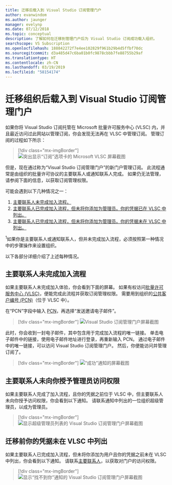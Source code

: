 ```yaml
---
title: 迁移后载入到 Visual Studio 订阅管理门户
author: evanwindom
ms.author: jaunger
manager: evelynp
ms.date: 07/12/2018
ms.topic: conceptual
description: 了解如何在迁移到管理门户后为 Visual Studio 订阅成功载入组织。
searchscope: VS Subscription
ms.openlocfilehash: 188842272f7e4ee102829f961b29b4d5ffbf70dc
ms.sourcegitcommit: d3a485d47c6ba01b0fc9878cbbb7fe88755b29af
ms.translationtype: HT
ms.contentlocale: zh-CN
ms.lasthandoff: 03/19/2019
ms.locfileid: "58154174"
---
```

# <a name="onboard-to-the-visual-studio-subscriptions-administration-portal-after-your-organization-is-migrated"></a>迁移组织后载入到 Visual Studio 订阅管理门户

如果你将 Visual Studio 订阅托管在 Microsoft 批量许可服务中心 (VLSC) 内，并且最近访问过此网站以管理订阅，你会发现无法再在 VLSC 中管理订阅。 管理订阅的过程如下所示：
> [!div class="mx-imgBorder"]
> ![突出显示“订阅”选项卡的 Microsoft VLSC 屏幕截图](_img/post-migration-onboarding/vlsc-subscriptions.png)

但是，现在通过称为“Visual Studio 订阅管理门户”的新门户管理订阅。 此流程通常是由组织的批量许可协议的主要联系人或通知联系人完成。 如果仍无法管理，请参阅下面的信息，以获取订阅管理权限。

可能会遇到以下几种情况之一：

1. [主要联系人未完成加入流程。](#onboarding-not-completed-by-primary-contact)
2. [主要联系人已完成加入流程，但未将你添加为管理员。你的凭据已在 VLSC 中列出。](#primary-contact-did-not-provide-you-administrator-access)
3. [主要联系人已完成加入流程，但未将你添加为管理员。你的凭据未在 VLSC 中列出。](#Your-credentials-were-not-listed-in-VLSC-prior-to-migration)

<sup>1</sup>如果你是主要联系人或通知联系人，但并未完成加入流程，必须按照第一种情况中的步骤操作来设置组织。

以下各部分详细介绍了上述每种情况。

## <a name="onboarding-not-completed-by-primary-contact"></a>主要联系人未完成加入流程

如果主要联系人未完成加入体验，你会看到下面的屏幕。 如果有权访问[批量许可服务中心 (VLSC)](https://www.microsoft.com/Licensing/servicecenter/default.aspx)，便能完成此流程并获取订阅管理权限。 需要用到组织的[公共客户编号 (PCN)](find-pcn.md)（位于 VLSC 中）。

在“PCN”字段中输入 [PCN](find-pcn.md)，再选择“发送邀请电子邮件”。
> [!div class="mx-imgBorder"]
> ![Visual Studio 订阅管理门户屏幕截图](_img/post-migration-onboarding/send-invitation.png)

此时，你会收到一封电子邮件，其中包含用于完成加入流程的唯一链接。 单击电子邮件中的链接，使用电子邮件地址进行登录，再重新输入 PCN。 通过电子邮件中的唯一链接，可以访问 Visual Studio 订阅管理门户。 然后，你便能访问并管理订阅了。
> [!div class="mx-imgBorder"]
> ![“成功”通知的屏幕截图](_img/post-migration-onboarding/email-success.png)

## <a name="primary-contact-did-not-provide-you-administrator-access"></a>主要联系人未向你授予管理员访问权限

如果主要联系人完成了加入流程，且你的凭据之前位于 VLSC 中，但主要联系人未向你授予访问权限，你会看到以下通知。 请联系通知中列出的一位组织超级管理员，以成为管理员。
> [!div class="mx-imgBorder"]
> ![显示超级管理员列表的 Visual Studio 订阅管理门户屏幕截图](_img/post-migration-onboarding/admin-list.png)

## <a name="your-credentials-were-not-listed-in-vlsc-prior-to-migration"></a>迁移前你的凭据未在 VLSC 中列出

如果主要联系人已完成加入流程，但未将你添加为用户且你的凭据之前未在 VLSC 中列出，你会看到以下通知。 请联系[主要联系人](find-primary-contact.md)，以获取对门户的访问权限。
> [!div class="mx-imgBorder"]
> ![显示“找不到你”通知的 Visual Studio 订阅管理门户屏幕截图](_img/post-migration-onboarding/cant-find-you.png)
